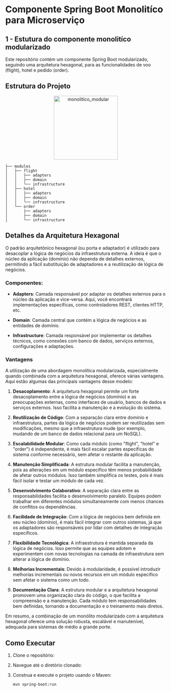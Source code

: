 # Componente Spring Boot Monolitíco para Microserviço

## 1 - Estutura do componente monolitíco modularizado 
Este repositório contém um componente Spring Boot modularizado, seguindo uma arquitetura hexagonal, para as funcionalidades de voo (flight), hotel e pedido (order).

## Estrutura do Projeto

<p align="center">
    <img width="200" src="https://github.com/murilohenzo/mono-to-micro/assets/28688721/4a7fabb2-349b-466b-99b4-b1aa27e97ea8" alt="monolitico_modular">
</p>

```
├── modules
│   ├── flight
│   │   ├── adapters
│   │   ├── domain
│   │   └── infrastructure
│   ├── hotel
│   │   ├── adapters
│   │   ├── domain
│   │   └── infrastructure
│   └── order
│       ├── adapters
│       ├── domain
│       └── infrastructure
```

## Detalhes da Arquitetura Hexagonal

O padrão arquitetônico hexagonal (ou porta e adaptador) é utilizado para desacoplar a lógica de negócios da infraestrutura externa. A ideia é que o núcleo da aplicação (domínio) não dependa de detalhes externos, permitindo a fácil substituição de adaptadores e a reutilização de lógica de negócios.

### Componentes:

- **Adapters**: Camada responsável por adaptar os detalhes externos para o núcleo da aplicação e vice-versa. Aqui, você encontrará implementações específicas, como controladores REST, clientes HTTP, etc.

- **Domain**: Camada central que contém a lógica de negócios e as entidades de domínio.

- **Infrastructure**: Camada responsável por implementar os detalhes técnicos, como conexões com banco de dados, serviços externos, configurações e adaptações.
### Vantagens

A utilização de uma abordagem monolítica modularizada, especialmente quando combinada com a arquitetura hexagonal, oferece várias vantagens. Aqui estão algumas das principais vantagens desse modelo:

1. **Desacoplamento**: A arquitetura hexagonal permite um forte desacoplamento entre a lógica de negócios (domínio) e as preocupações externas, como interfaces de usuário, bancos de dados e serviços externos. Isso facilita a manutenção e a evolução do sistema.

2. **Reutilização de Código**: Com a separação clara entre domínio e infraestrutura, partes da lógica de negócios podem ser reutilizadas sem modificações, mesmo que a infraestrutura mude (por exemplo, mudando de um banco de dados relacional para um NoSQL).

3. **Escalabilidade Modular**: Como cada módulo (como "flight", "hotel" e "order") é independente, é mais fácil escalar partes específicas do sistema conforme necessário, sem afetar o restante da aplicação.

4. **Manutenção Simplificada**: A estrutura modular facilita a manutenção, pois as alterações em um módulo específico têm menos probabilidade de afetar outros módulos. Isso também simplifica os testes, pois é mais fácil isolar e testar um módulo de cada vez.

5. **Desenvolvimento Colaborativo**: A separação clara entre as responsabilidades facilita o desenvolvimento paralelo. Equipes podem trabalhar em diferentes módulos simultaneamente com menos chances de conflitos ou dependências.

6. **Facilidade de Integração**: Com a lógica de negócios bem definida em seu núcleo (domínio), é mais fácil integrar com outros sistemas, já que os adaptadores são responsáveis por lidar com detalhes de integração específicos.

7. **Flexibilidade Tecnológica**: A infraestrutura é mantida separada da lógica de negócios. Isso permite que as equipes adotem e experimentem com novas tecnologias na camada de infraestrutura sem alterar a lógica de domínio.

8. **Melhorias Incrementais**: Devido à modularidade, é possível introduzir melhorias incrementais ou novos recursos em um módulo específico sem afetar o sistema como um todo.

9. **Documentação Clara**: A estrutura modular e a arquitetura hexagonal promovem uma organização clara do código, o que facilita a compreensão e a manutenção. Cada módulo tem responsabilidades bem definidas, tornando a documentação e o treinamento mais diretos.

Em resumo, a combinação de um monólito modularizado com a arquitetura hexagonal oferece uma solução robusta, escalável e manutenível, adequada para sistemas de médio a grande porte.

## Como Executar

1. Clone o repositório:
2. Navegue até o diretório clonado:
3. Construa e execute o projeto usando o Maven:

   ```bash
   mvn spring-boot:run
   ```
